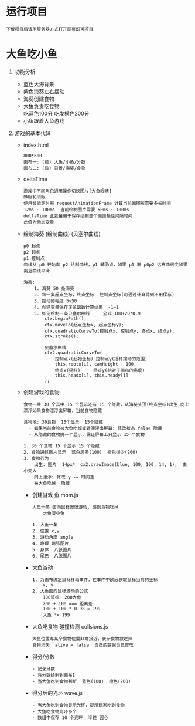 # 运行项目

    下载项目后请用服务器方式打开网页即可项目

# 大鱼吃小鱼

1. 功能分析

    - 蓝色大海背景
    - 紫色海葵左右摆动
    - 海葵创建食物
    - 大鱼负责吃食物    
        吃蓝色100分   吃发横色200分
    - 小鱼跟着大鱼游戏


2. 游戏的基本代码
    - index.html
        ```
        800*600
        画布一: (前) 大鱼/小鱼/分数
        画布二: (后) 背景/海葵/食物
        ```
    - deltaTime
        ````
        游戏中不同角色通用操作切换图片[大鱼眼睛]
        睁眼和闭眼
        使用智能定时器 requestAnimationFrame 计算当前画图形需要多长时间
        12ms ~ 100ms  当前绘制图片需要 50ms ~ 100ms
        deltaTime 此变量用于保存绘制整个画面最佳间隔时间
        此值为动态变量
        ````
    
    - 绘制海葵  (绘制曲线) (贝塞尔曲线)
        ````
        p0 起点
        p2 起点
        p1 控制点
        曲线从 p0 开始向 p2 绘制曲线，p1 辅助点，如果 p1 离 p0p2 远离曲线尖如果离近曲线平滑

        海葵: 
            1. 海葵 50 条海葵
            2. 每一条起点坐标，终点坐标  控制点坐标(可通过计算得到不用保存)
            3. 摆动的幅度 5~50
            4. 创建变量保存正弦函数计算结果  -1~1
            5. 如何绘制一条贝塞尔曲线     公式 100+20*0.9
                ctx.beginPath();
                ctx.moveTo(起点坐标x, 起点坐标y);
                ctx.quadraticCurveTo(控制点x, 控制点y, 终点x, 终点y);
                ctx.stroke();
                
                贝塞尔曲线
                ctx2.quadraticCurveTo(
                    控制点x(起始坐标) 控制点y(摇杆摆动的范围)
                    this.rootx[i], canHeight - 100,
                    终点x(摇杆)     终点y(相对于画布的高度)
                    this.headx[i], this.heady[i]
                );
        ````

    - 创建游戏的食物
        ````
        食物一共 30 个其中 15 个显示还有 15 个隐藏，从海葵头顶(终点坐标)出生,向上漂浮如果食物漂浮出屏幕，当前食物隐藏

        食物池: 30食物  15个显示  15个隐藏
          - 如果当前食物被大鱼吃掉或者漂浮出屏幕: 修改状态 false 隐藏
          - 从隐藏的食物挑一个显示，保证屏幕上只显示 15 个食物
        
        1. 30 个食物 15 个显示 15 个隐藏
        2. 食物通过图片显示  蓝色居多(100)  橙色很少(200)
        3. 食物行为
            出生: 图片  14px*  cx2.drawImage(blue, 100, 100, 14, 1);  由小变大
            向上漂浮: 修改 y -= 时间差
            被大鱼吃掉: 隐藏
        ````

        - 创建游戏 鱼  mom.js
            ````
            大鱼一条 面向鼠标慢慢游动, 碰到食物吃掉
                大鱼喂小鱼
            
            1. 大鱼一条
            2. 位置 x,y
            3. 游动角度 angle
            4. 睁眼 两张图片
            5. 身体  八张图片
            6. 尾巴  八张图片
            ````
        
        - 大鱼游动
            ````
            1. 为画布绑定鼠标移动事件，在事件中欧冠获取鼠标当前的坐标
                x, y
            2. 大鱼面向鼠标游动的公式
                100鼠标  200大鱼
                200 + 100 === 距离差
                100 + 100 * 0.98 = 199
                大鱼 *= 199
            ````

        - 大鱼吃食物  碰撞检测 collsions.js
            ````
            大鱼位置与某个食物位置非常接近，表示食物被吃掉
            食物消失  alive = false  自己的数据自己修改
            ````

        - 得分/分数
            ````
            - 记录分数
            - 将分数绘制到画布1
            - 当大鱼吃到食物判断  蓝色(100)  橙色(200)
            ````

        - 得分后的光环  wave.js
            ````
            - 当大鱼吃到食物显示光环，提示玩家吃到食物
            - 大鱼吃食物光环多个
            - 数组中保存 10 个光环  半径 圆心
            ````
